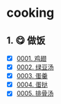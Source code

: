 # cooking


## 1. 😋 做饭

- [x] [0001. 鸡翅](https://tnotesjs.github.io/TNotes.cooking/notes/0001.%20%E9%B8%A1%E7%BF%85/README)
- [x] [0002. 绿豆汤](https://tnotesjs.github.io/TNotes.cooking/notes/0002.%20%E7%BB%BF%E8%B1%86%E6%B1%A4/README)
- [x] [0003. 蛋羹](https://tnotesjs.github.io/TNotes.cooking/notes/0003.%20%E8%9B%8B%E7%BE%B9/README)
- [x] [0004. 蛋挞](https://tnotesjs.github.io/TNotes.cooking/notes/0004.%20%E8%9B%8B%E6%8C%9E/README)
- [x] [0005. 排骨汤](https://tnotesjs.github.io/TNotes.cooking/notes/0005.%20%E6%8E%92%E9%AA%A8%E6%B1%A4/README)
